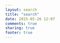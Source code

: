```yaml
---
layout: search
title: "search"
date: 2015-05-26 12:07
comments: true
sharing: true
footer: true
---
```


